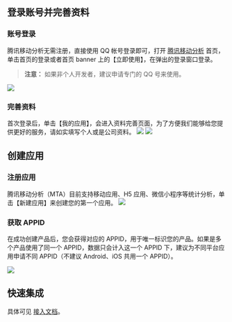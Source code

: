 ## 登录账号并完善资料
### 账号登录

腾讯移动分析无需注册，直接使用 QQ 帐号登录即可，打开 [腾讯移动分析](http://mta.qq.com/) 首页，单击首页的登录或者首页 banner 上的【立即使用】，在弹出的登录窗口登录。
>**注意：**
>如果非个人开发者，建议申请专门的 QQ 号来使用。

![](http://imgcache.tce.fsphere.cn/image/mc.qcloudimg.com/static/img/bdf48a95a6b43767f63aa0ab058e883d/image.png)
### 完善资料

首次登录后，单击【我的应用】，会进入资料完善页面，为了方便我们能够给您提供更好的服务，请如实填写个人或是公司资料。
![](http://imgcache.tce.fsphere.cn/image/mc.qcloudimg.com/static/img/63516ee4c28db66875f2e2fcf8527103/image.png)
![](http://imgcache.tce.fsphere.cn/image/mc.qcloudimg.com/static/img/c74d2d5c2d079a3d8ea5c157396ec4c5/image.png)

## 创建应用
### 注册应用

腾讯移动分析（MTA）目前支持移动应用、H5 应用、微信小程序等统计分析，单击【新建应用】来创建您的第一个应用。
![](http://imgcache.tce.fsphere.cn/image/mc.qcloudimg.com/static/img/797d3c36ea1e386b15bf3bbe59010289/image.png)

### 获取 APPID

在成功创建产品后，您会获得对应的 APPID，用于唯一标识您的产品。如果是多个产品使用了同一个 APPID，数据只会计入这一个 APPID 下，建议为不同平台应用申请不同 APPID（不建议 Android、iOS 共用一个 APPID）。

![](http://imgcache.tce.fsphere.cn/image/mc.qcloudimg.com/static/img/4bb536e694483023e70fddbd0964bd74/image.png)

## 快速集成
具体可见 [接入文档](http://tce.fsphere.cn/document/product/549/12856)。
